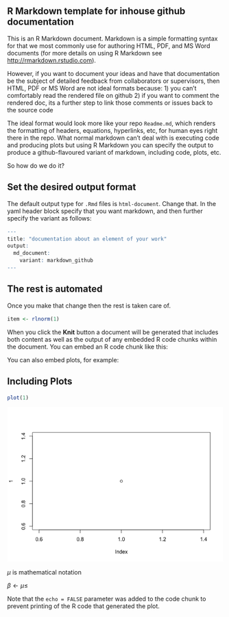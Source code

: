 ## R Markdown template for inhouse github documentation

This is an R Markdown document. Markdown is a simple formatting syntax
for that we most commonly use for authoring HTML, PDF, and MS Word
documents (for more details on using R Markdown see
<http://rmarkdown.rstudio.com>).

However, if you want to document your ideas and have that documentation
be the subject of detailed feedback from collaborators or supervisors,
then HTML, PDF or MS Word are not ideal formats because: 1) you can’t
comfortably read the rendered file on github 2) if you want to comment
the rendered doc, its a further step to link those comments or issues
back to the source code

The ideal format would look more like your repo `Readme.md`, which
renders the formatting of headers, equations, hyperlinks, etc, for human
eyes right there in the repo. What normal markdown can’t deal with is
executing code and producing plots but using R Markdown you can specify
the output to produce a github-flavoured variant of markdown, including
code, plots, etc.

So how do we do it?

## Set the desired output format

The default output type for `.Rmd` files is `html-document`. Change
that. In the yaml header block specify that you want markdown, and then
further specify the variant as follows:

``` r
---
title: "documentation about an element of your work"
output: 
  md_document:
    variant: markdown_github
---
```

## The rest is automated

Once you make that change then the rest is taken care of.

``` r
item <- rlnorm(1)
```

When you click the **Knit** button a document will be generated that
includes both content as well as the output of any embedded R code
chunks within the document. You can embed an R code chunk like this:

You can also embed plots, for example:

## Including Plots

``` r
plot(1)
```

![](example_documentation_files/figure-markdown_github/plot1-1.png)

*μ* is mathematical notation

*β* ← *μ*≤

Note that the `echo = FALSE` parameter was added to the code chunk to
prevent printing of the R code that generated the plot.
